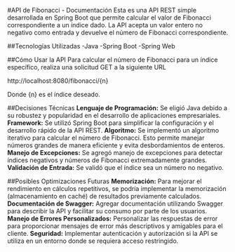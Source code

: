 #API de Fibonacci - Documentación
Esta es una API REST simple desarrollada en Spring Boot que permite calcular el valor de Fibonacci correspondiente a un índice dado. La API acepta un valor entero no negativo como entrada y devuelve el número de Fibonacci correspondiente.

##Tecnologías Utilizadas
-Java
-Spring Boot
-Spring Web

##Cómo Usar la API
Para calcular el número de Fibonacci para un índice específico, realiza una solicitud GET a la siguiente URL

http://localhost:8080/fibonacci/{n}

Donde {n} es el índice deseado.

##Decisiones Técnicas
**Lenguaje de Programación:** Se eligió Java debido a su robustez y popularidad en el desarrollo de aplicaciones empresariales.
**Framework:** Se utilizó Spring Boot para simplificar la configuración y el desarrollo rápido de la API REST.
**Algoritmo:** Se implementó un algoritmo iterativo para calcular el número de Fibonacci. Esto permite manejar números grandes de manera eficiente y evita desbordamientos de enteros.
**Manejo de Excepciones:** Se agregó manejo de excepciones para detectar índices negativos y números de Fibonacci extremadamente grandes.
**Validación de Entrada:** Se validó que el índice sea un número no negativo.

##Posibles Optimizaciones Futuras
**Memorización:** Para mejorar el rendimiento en cálculos repetitivos, se podría implementar la memorización (almacenamiento en caché) de resultados previamente calculados.
**Documentación de Swagger:** Agregar documentación utilizando Swagger para describir la API y facilitar su consumo por parte de los usuarios.
**Manejo de Errores Personalizados:** Personalizar las respuestas de error para proporcionar mensajes de error más descriptivos y amigables para el cliente.
**Seguridad:** Implementar autenticación y autorización si la API se utiliza en un entorno donde se requiera acceso restringido.